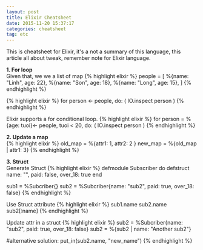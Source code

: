 ```yaml
---
layout: post
title: Elixir Cheatsheet
date: 2015-11-20 15:37:17
categories: cheatsheet
tag: etc
--- 
```


This is cheatsheet for Elixir, it's a not a summary of this language, this
article all about tweak, remember note for Elixir language.


**1. For loop**  
Given that, we we a list of map
{% highlight elixir %}
people = [
  %{name: "Linh", age: 22},
  %{name: "Son", age: 18},
  %{name: "Long", age: 15},
]
{% endhighlight %}

{% highlight elixir %}
for person <- people, do: (
  IO.inspect person
)
{% endhighlight %}

Elixir supports a for conditional loop.
{% highlight elixir %}
for person = %{age: tuoi}<- people, tuoi < 20, do: (
  IO.inspect person
)
{% endhighlight %}

**2. Update a map**  
{% highlight elixir %}
old_map = %{attr1: 1, attr2: 2 }
new_map = %{old_map | attr1:  3}
{% endhighlight %}

**3. Struct**  
 Generate Struct
{% highlight elixir %}
defmodule Subscriber do
  defstruct name: "", paid: false, over_18: true
end

sub1 = %Subcriber{}
sub2 = %Subcriber{name: "sub2", paid: true, over_18: false}
{% endhighlight %}

 Use Struct attribute
{% highlight elixir %}
sub1.name
sub2.name
sub2[:name]
{% endhighlight %}

 Update attr in a struct
{% highlight elixir %}
sub2 = %Subcriber{name: "sub2", paid: true, over_18: false}
sub2 = %{sub2 | name: "Another sub2"}

#alternative solution:
put_in(sub2.name, "new_name")
{% endhighlight %}

